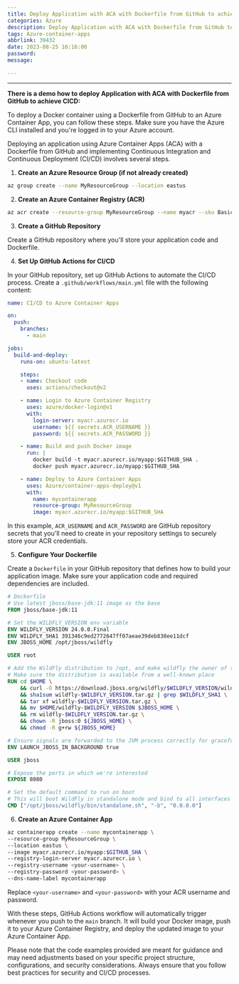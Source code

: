 ```yaml
---
title: Deploy Application with ACA with Dockerfile from GitHub to achieve CICD
categories: Azure
description: Deploy Application with ACA with Dockerfile from GitHub to achieve CICD
tags: Azure-container-apps
abbrlink: 39432
date: 2023-08-25 16:16:00
password:
message:

---
```


---

**There is a demo how to deploy Application with ACA with Dockerfile from GitHub to achieve CICD:**

To deploy a Docker container using a Dockerfile from GitHub to an Azure Container App,  you can follow these steps. Make sure you have the Azure CLI installed and you're logged in to your Azure account.

Deploying an application using Azure Container Apps (ACA) with a Dockerfile from GitHub and implementing Continuous Integration and Continuous Deployment (CI/CD) involves several steps. 

1. **Create an Azure Resource Group (if not already created)**

```bash
az group create --name MyResourceGroup --location eastus
```

2. **Create an Azure Container Registry (ACR)**

```bash
az acr create --resource-group MyResourceGroup --name myacr --sku Basic --admin-enabled true
```

3. **Create a GitHub Repository**

Create a GitHub repository where you'll store your application code and Dockerfile.

4. **Set Up GitHub Actions for CI/CD**

In your GitHub repository, set up GitHub Actions to automate the CI/CD process. Create a `.github/workflows/main.yml` file with the following content:

```yaml
name: CI/CD to Azure Container Apps

on:
  push:
    branches:
      - main

jobs:
  build-and-deploy:
    runs-on: ubuntu-latest

    steps:
    - name: Checkout code
      uses: actions/checkout@v2

    - name: Login to Azure Container Registry
      uses: azure/docker-login@v1
      with:
        login-server: myacr.azurecr.io
        username: ${{ secrets.ACR_USERNAME }}
        password: ${{ secrets.ACR_PASSWORD }}

    - name: Build and push Docker image
      run: |
        docker build -t myacr.azurecr.io/myapp:$GITHUB_SHA .
        docker push myacr.azurecr.io/myapp:$GITHUB_SHA

    - name: Deploy to Azure Container Apps
      uses: Azure/container-apps-deploy@v1
      with:
        name: mycontainerapp
        resource-group: MyResourceGroup
        image: myacr.azurecr.io/myapp:$GITHUB_SHA
```

In this example, `ACR_USERNAME` and `ACR_PASSWORD` are GitHub repository secrets that you'll need to create in your repository settings to securely store your ACR credentials.

5. **Configure Your Dockerfile**

Create a `Dockerfile` in your GitHub repository that defines how to build your application image. Make sure your application code and required dependencies are included.

```Dockerfile
# Dockerfile
# Use latest jboss/base-jdk:11 image as the base
FROM jboss/base-jdk:11

# Set the WILDFLY_VERSION env variable
ENV WILDFLY_VERSION 24.0.0.Final
ENV WILDFLY_SHA1 391346c9ed2772647ff07aeae39deb838ee11dcf
ENV JBOSS_HOME /opt/jboss/wildfly

USER root

# Add the WildFly distribution to /opt, and make wildfly the owner of the extracted tar content
# Make sure the distribution is available from a well-known place
RUN cd $HOME \
    && curl -O https://download.jboss.org/wildfly/$WILDFLY_VERSION/wildfly-$WILDFLY_VERSION.tar.gz \
    && sha1sum wildfly-$WILDFLY_VERSION.tar.gz | grep $WILDFLY_SHA1 \
    && tar xf wildfly-$WILDFLY_VERSION.tar.gz \
    && mv $HOME/wildfly-$WILDFLY_VERSION $JBOSS_HOME \
    && rm wildfly-$WILDFLY_VERSION.tar.gz \
    && chown -R jboss:0 ${JBOSS_HOME} \
    && chmod -R g+rw ${JBOSS_HOME}

# Ensure signals are forwarded to the JVM process correctly for graceful shutdown
ENV LAUNCH_JBOSS_IN_BACKGROUND true

USER jboss

# Expose the ports in which we're interested
EXPOSE 8080

# Set the default command to run on boot
# This will boot WildFly in standalone mode and bind to all interfaces
CMD ["/opt/jboss/wildfly/bin/standalone.sh", "-b", "0.0.0.0"]
```

6. **Create an Azure Container App**

```bash
az containerapp create --name mycontainerapp \
--resource-group MyResourceGroup \
--location eastus \
--image myacr.azurecr.io/myapp:$GITHUB_SHA \
--registry-login-server myacr.azurecr.io \
--registry-username <your-username> \
--registry-password <your-password> \
--dns-name-label mycontainerapp
```

Replace `<your-username>` and `<your-password>` with your ACR username and password.

With these steps, GitHub Actions workflow will automatically trigger whenever you push to the `main` branch. It will build your Docker image, push it to your Azure Container Registry, and deploy the updated image to your Azure Container App.

Please note that the code examples provided are meant for guidance and may need adjustments based on your specific project structure, configurations, and security considerations. Always ensure that you follow best practices for security and CI/CD processes.
